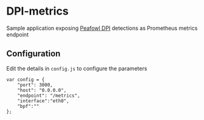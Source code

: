 # DPI-metrics
Sample application exposing [Peafowl DPI](http://github.com/libpeafowl) detections as Prometheus metrics endpoint

## Configuration
Edit the details in `config.js` to configure the parameters
```
var config = {
	"port": 3000,
	"host": "0.0.0.0",
	"endpoint": "/metrics",
	"interface":"eth0",
	"bpf":""
};
```

